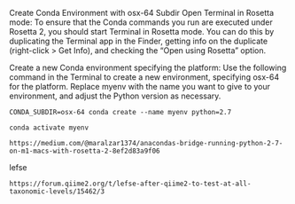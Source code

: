 
Create Conda Environment with osx-64 Subdir
Open Terminal in Rosetta mode: To ensure that the Conda commands you run are executed under Rosetta 2, you should start Terminal in Rosetta mode. You can do this by duplicating the Terminal app in the Finder, getting info on the duplicate (right-click > Get Info), and checking the “Open using Rosetta” option.

Create a new Conda environment specifying the platform: Use the following command in the Terminal to create a new environment, specifying osx-64 for the platform. Replace myenv with the name you want to give to your environment, and adjust the Python version as necessary.
```
CONDA_SUBDIR=osx-64 conda create --name myenv python=2.7
```
```
conda activate myenv
```

```
https://medium.com/@maralzar1374/anacondas-bridge-running-python-2-7-on-m1-macs-with-rosetta-2-8ef2d83a9f06
```


lefse
```
https://forum.qiime2.org/t/lefse-after-qiime2-to-test-at-all-taxonomic-levels/15462/3
```
